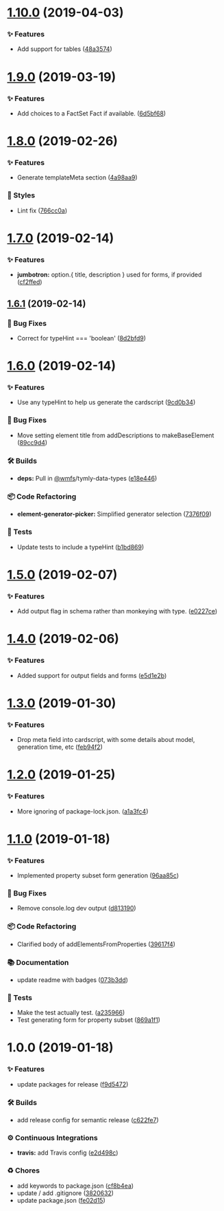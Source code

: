 # [1.10.0](https://github.com/wmfs/json-schema-to-cardscript/compare/v1.9.0...v1.10.0) (2019-04-03)


### ✨ Features

* Add support for tables ([48a3574](https://github.com/wmfs/json-schema-to-cardscript/commit/48a3574))

# [1.9.0](https://github.com/wmfs/json-schema-to-cardscript/compare/v1.8.0...v1.9.0) (2019-03-19)


### ✨ Features

* Add choices to a FactSet Fact if available. ([6d5bf68](https://github.com/wmfs/json-schema-to-cardscript/commit/6d5bf68))

# [1.8.0](https://github.com/wmfs/json-schema-to-cardscript/compare/v1.7.0...v1.8.0) (2019-02-26)


### ✨ Features

* Generate templateMeta section ([4a98aa9](https://github.com/wmfs/json-schema-to-cardscript/commit/4a98aa9))


### 💎 Styles

* Lint fix ([766cc0a](https://github.com/wmfs/json-schema-to-cardscript/commit/766cc0a))

# [1.7.0](https://github.com/wmfs/json-schema-to-cardscript/compare/v1.6.1...v1.7.0) (2019-02-14)


### ✨ Features

* **jumbotron:** option.{ title, description } used for forms, if provided ([cf2ffed](https://github.com/wmfs/json-schema-to-cardscript/commit/cf2ffed))

## [1.6.1](https://github.com/wmfs/json-schema-to-cardscript/compare/v1.6.0...v1.6.1) (2019-02-14)


### 🐛 Bug Fixes

* Correct for typeHint === 'boolean' ([8d2bfd9](https://github.com/wmfs/json-schema-to-cardscript/commit/8d2bfd9))

# [1.6.0](https://github.com/wmfs/json-schema-to-cardscript/compare/v1.5.0...v1.6.0) (2019-02-14)


### ✨ Features

* Use any typeHint to help us generate the cardscript ([9cd0b34](https://github.com/wmfs/json-schema-to-cardscript/commit/9cd0b34))


### 🐛 Bug Fixes

* Move setting element title from addDescriptions to makeBaseElement ([89cc9d4](https://github.com/wmfs/json-schema-to-cardscript/commit/89cc9d4))


### 🛠 Builds

* **deps:** Pull in [@wmfs](https://github.com/wmfs)/tymly-data-types ([e18e446](https://github.com/wmfs/json-schema-to-cardscript/commit/e18e446))


### 📦 Code Refactoring

* **element-generator-picker:** Simplified generator selection ([7376f09](https://github.com/wmfs/json-schema-to-cardscript/commit/7376f09))


### 🚨 Tests

* Update tests to include a typeHint ([b1bd869](https://github.com/wmfs/json-schema-to-cardscript/commit/b1bd869))

# [1.5.0](https://github.com/wmfs/json-schema-to-cardscript/compare/v1.4.0...v1.5.0) (2019-02-07)


### ✨ Features

* Add output flag in schema rather than monkeying with type. ([e0227ce](https://github.com/wmfs/json-schema-to-cardscript/commit/e0227ce))

# [1.4.0](https://github.com/wmfs/json-schema-to-cardscript/compare/v1.3.0...v1.4.0) (2019-02-06)


### ✨ Features

* Added support for output fields and forms ([e5d1e2b](https://github.com/wmfs/json-schema-to-cardscript/commit/e5d1e2b))

# [1.3.0](https://github.com/wmfs/json-schema-to-cardscript/compare/v1.2.0...v1.3.0) (2019-01-30)


### ✨ Features

* Drop meta field into cardscript, with some details about model, generation time, etc ([feb94f2](https://github.com/wmfs/json-schema-to-cardscript/commit/feb94f2))

# [1.2.0](https://github.com/wmfs/json-schema-to-cardscript/compare/v1.1.0...v1.2.0) (2019-01-25)


### ✨ Features

* More ignoring of package-lock.json. ([a1a3fc4](https://github.com/wmfs/json-schema-to-cardscript/commit/a1a3fc4))

# [1.1.0](https://github.com/wmfs/json-schema-to-cardscript/compare/v1.0.0...v1.1.0) (2019-01-18)


### ✨ Features

* Implemented property subset form generation ([96aa85c](https://github.com/wmfs/json-schema-to-cardscript/commit/96aa85c))


### 🐛 Bug Fixes

* Remove console.log dev output ([d813190](https://github.com/wmfs/json-schema-to-cardscript/commit/d813190))


### 📦 Code Refactoring

* Clarified body of addElementsFromProperties ([39617f4](https://github.com/wmfs/json-schema-to-cardscript/commit/39617f4))


### 📚 Documentation

* update readme with badges ([073b3dd](https://github.com/wmfs/json-schema-to-cardscript/commit/073b3dd))


### 🚨 Tests

* Make the test actually test. ([a235966](https://github.com/wmfs/json-schema-to-cardscript/commit/a235966))
* Test generating form for property subset ([869a1f1](https://github.com/wmfs/json-schema-to-cardscript/commit/869a1f1))

# 1.0.0 (2019-01-18)


### ✨ Features

* update packages for release ([f9d5472](https://github.com/wmfs/json-schema-to-cardscript/commit/f9d5472))


### 🛠 Builds

* add release config for semantic release ([c622fe7](https://github.com/wmfs/json-schema-to-cardscript/commit/c622fe7))


### ⚙️ Continuous Integrations

* **travis:** add Travis config ([e2d498c](https://github.com/wmfs/json-schema-to-cardscript/commit/e2d498c))


### ♻️ Chores

* add keywords to package.json ([cf8b4ea](https://github.com/wmfs/json-schema-to-cardscript/commit/cf8b4ea))
* update / add .gitignore ([3820632](https://github.com/wmfs/json-schema-to-cardscript/commit/3820632))
* update package.json ([fe02d15](https://github.com/wmfs/json-schema-to-cardscript/commit/fe02d15))
